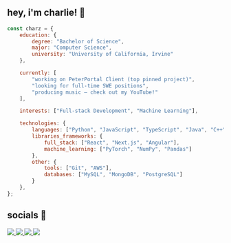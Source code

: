 ## hey, i'm charlie! 🌊 

```javascript
const charz = {
    education: {
        degree: "Bachelor of Science",
        major: "Computer Science",
        university: "University of California, Irvine"
    },

    currently: [
        "working on PeterPortal Client (top pinned project)",
        "looking for full-time SWE positions",
        "producing music — check out my YouTube!"
    ],

    interests: ["Full-stack Development", "Machine Learning"],

    technologies: {
        languages: ["Python", "JavaScript", "TypeScript", "Java", "C++"],
        libraries_frameworks: {
            full_stack: ["React", "Next.js", "Angular"],
            machine_learning: ["PyTorch", "NumPy", "Pandas"]
        },
        other: {
            tools: ["Git", "AWS"],
            databases: ["MySQL", "MongoDB", "PostgreSQL"]
        }
    },
};
```

## socials 🫡
<a href="https://charz.dev/" target="_blank">
  <img src="https://img.shields.io/badge/portfolio-%23ADD8E6.svg?style=for-the-badge&logoColor=white&color=ADD8E6" />
</a>
<!-- <a href="https://charz.dev/" target="_blank">
  <img src="https://img.shields.io/badge/portfolio-%23ADD8E6.svg?style=for-the-badge&logo=square&logoColor=white&color=ADD8E6" />
</a> -->
<a href="mailto:hellozhaocharlie@gmail.com" target="_blank">
  <img src="https://img.shields.io/badge/email-%237CFC00.svg?style=for-the-badge&logo=envelope&logoColor=white&color=48D1CC" />
</a>
<a href="https://www.linkedin.com/in/zhao-charlie/" target="_blank">
  <img src="https://img.shields.io/badge/linkedin-%231E77B5.svg?&style=for-the-badge&logo=linkedin&logoColor=white" />
</a>
<a href="https://www.youtube.com/@just_cz" target="_blank">
  <img src=https://img.shields.io/badge/youtube-%23FF0000.svg?style=for-the-badge&logoColor=white/>
</a>
<!-- <a href="https://www.youtube.com/@czmusic_" target="_blank">
  <img src=https://img.shields.io/badge/youtube-%23FF0000.svg?style=for-the-badge&logo=Youtube&logoColor=white/>
</a>
 -->
